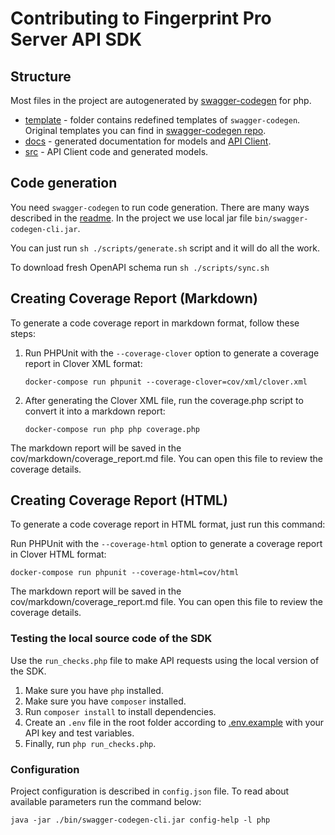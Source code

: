 # Contributing to Fingerprint Pro Server API SDK

## Structure

Most files in the project are autogenerated by [swagger-codegen](https://swagger.io/tools/swagger-codegen/) for php.

- [template](./template) - folder contains redefined templates of `swagger-codegen`. Original templates you can find in [swagger-codegen repo](https://github.com/swagger-api/swagger-codegen/tree/751e59df060b1c3ecf54921e104f2086dfa9f820/modules/swagger-codegen/src/main/resources/php).
- [docs](./docs) - generated documentation for models and [API Client](docs/Api/FingerprintApi.md).
- [src](./src) - API Client code and generated models.

## Code generation

You need `swagger-codegen` to run code generation. There are many ways described in the [readme](https://github.com/swagger-api/swagger-codegen).
In the project we use local jar file `bin/swagger-codegen-cli.jar`.

You can just run `sh ./scripts/generate.sh` script and it will do all the work.

To download fresh OpenAPI schema run `sh ./scripts/sync.sh`

## Creating Coverage Report (Markdown)

To generate a code coverage report in markdown format, follow these steps:

1. Run PHPUnit with the `--coverage-clover` option to generate a coverage report in Clover XML format:
   ```shell
   docker-compose run phpunit --coverage-clover=cov/xml/clover.xml
   ```
2. After generating the Clover XML file, run the coverage.php script to convert it into a markdown report:
    ```shell
   docker-compose run php php coverage.php
    ```

The markdown report will be saved in the cov/markdown/coverage_report.md file. You can open this file to review the coverage details.

## Creating Coverage Report (HTML)

To generate a code coverage report in HTML format, just run this command:

Run PHPUnit with the `--coverage-html` option to generate a coverage report in Clover HTML format:
```shell
docker-compose run phpunit --coverage-html=cov/html
```

The markdown report will be saved in the cov/markdown/coverage_report.md file. You can open this file to review the coverage details.

### Testing the local source code of the SDK

Use the `run_checks.php` file to make API requests using the local version of the SDK.

1. Make sure you have `php` installed.
2. Make sure you have `composer` installed.
3. Run `composer install` to install dependencies.
4. Create an `.env` file in the root folder according to [.env.example](.env.example) with your API key and test variables.
5. Finally, run `php run_checks.php`.

### Configuration

Project configuration is described in `config.json` file. To read about available parameters run the command below:

```shell
java -jar ./bin/swagger-codegen-cli.jar config-help -l php
```
